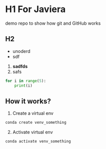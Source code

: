 # H1 For Javiera

demo repo to show how git and GitHub works

## H2

- unoderd
- sdf


1. **sadfds**
2. safs


```python
for i in range(5):
    print(i)
```


## How it works?


1. Create a virtual env
   
```bash
conda create venv_something
```

2. Activate virtual env

```bash
conda activate venv_something
```

